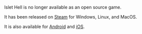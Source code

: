 Islet Hell is no longer available as an open source game.

It has been released on [Steam](https://store.steampowered.com/app/2069750/Islet_Hell/) for Windows, Linux, and MacOS.

It is also available for [Android](https://play.google.com/store/apps/details?id=dimi309.islethelladroid) and [iOS](https://apps.apple.com/us/app/islet-hell/id1631875184).
